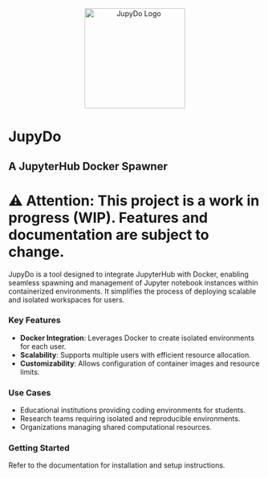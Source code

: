 <div align="center">
    <img src="https://i.imgur.com/HPr8Jax.jpeg" alt="JupyDo Logo" title="JupyDo Logo" width="200">
</div>

# JupyDo
## A JupyterHub Docker Spawner

# ⚠️ **Attention:** This project is a work in progress (WIP). Features and documentation are subject to change.

JupyDo is a tool designed to integrate JupyterHub with Docker, enabling seamless spawning and management of Jupyter notebook instances within containerized environments. It simplifies the process of deploying scalable and isolated workspaces for users.

### Key Features
- **Docker Integration**: Leverages Docker to create isolated environments for each user.
- **Scalability**: Supports multiple users with efficient resource allocation.
- **Customizability**: Allows configuration of container images and resource limits.

### Use Cases
- Educational institutions providing coding environments for students.
- Research teams requiring isolated and reproducible environments.
- Organizations managing shared computational resources.

### Getting Started
Refer to the documentation for installation and setup instructions.

